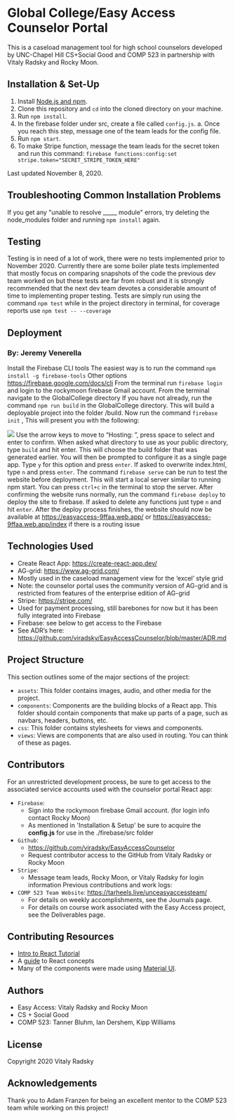 # Global College/Easy Access Counselor Portal
This is a caseload management tool for high school counselors developed by UNC-Chapel Hill CS+Social Good and COMP 523 in partnership with Vitaly Radsky and Rocky Moon.

## Installation & Set-Up
1. Install [Node.js and npm](https://www.npmjs.com/get-npm).
2. Clone this repository and `cd` into the cloned directory on your machine.
3. Run `npm install`.
4. In the firebase folder under src, create a file called `config.js`.
a. Once you reach this step, message one of the team leads for the config file.
5. Run `npm start`.
6. To make Stripe function, message the team leads for the secret token and run this command: `firebase functions:config:set stripe.token="SECRET_STRIPE_TOKEN_HERE"`


Last updated November 8, 2020.

## Troubleshooting Common Installation Problems
If you get any "unable to resolve _____ module" errors, try deleting the node_modules folder and running `npm install` again.

## Testing
Testing is in need of a lot of work, there were no tests implemented prior to November 2020. Currently there are some boiler plate tests implemented that mostly focus on comparing snapshots of the code the previous dev team worked on but these tests are far from robust and it is strongly recommended that the next dev team devotes a considerable amount of time to implementing proper testing. Tests are simply run using the command `npm test` while in the project directory in terminal, for coverage reports use `npm test -- --coverage`

## Deployment
### By: Jeremy Venerella
Install the Firebase CLI tools
The easiest way is to run the command `npm install -g firebase-tools`
Other options https://firebase.google.com/docs/cli
From the terminal run `firebase login` and login to the rockymoon firebase Gmail account.
From the terminal navigate to the GlobalCollege directory
If you have not already, run the command `npm run build` in the GlobalCollege directory. This will build a deployable project into the folder /build.
 Now run the command `firebase init` , This will present you with the following: 

![](https://lh3.googleusercontent.com/2oogcRZ7V-qSwjC-Mxo4-RrRgrXT8oTvOCatul-uymQlniN1_nU2S5iSCAPadjBNNj-z6tFXkYBs2xZXnZalnNRFmZlrbODFrUVN9UBok6vL3gaY6Op5zaGBVMyyP4XROnJpHjJm)
Use the arrow keys to move to “Hosting: ”, press space to select and enter to confirm.
When asked what directory to use as your public directory, type `build` and hit enter. This will choose the build folder that was generated earlier.
You will then be prompted to configure it as a single page app. Type `y` for this option and press `enter`.
If asked to overwrite index.html, type `n` and press `enter`.
The command `firebase serve` can be run to test the website before deployment. This will start a local server similar to running npm start. You can press `ctrl+c` in the terminal to stop the server.
After confirming the website runs normally, run the command `firebase deploy` to deploy the site to firebase. 
If asked to delete any functions just type `n` and hit `enter`. 
After the deploy process finishes, the website should now be available at https://easyaccess-9ffaa.web.app/  or https://easyaccess-9ffaa.web.app/index if there is a routing issue

## Technologies Used
* Create React App:  https://create-react-app.dev/
* AG-grid: https://www.ag-grid.com/
* Mostly used in the caseload management view for the ‘excel’ style grid
* Note: the counselor portal uses the community version of AG-grid and is restricted from features of the enterprise edition of AG-grid
* Stripe: https://stripe.com/
* Used for payment processing, still barebones for now but it has been fully integrated into Firebase
* Firebase: see below to get access to the Firebase
* See ADR’s here: https://github.com/viradsky/EasyAccessCounselor/blob/master/ADR.md

## Project Structure
This section outlines some of the major sections of the project:
* `assets`: This folder contains images, audio, and other media for the project.
* `components`: Components are the building blocks of a React app. This folder should contain components that make up parts of a page, such as navbars, headers, buttons, etc.
* `css`: This folder contains stylesheets for views and components.
* `views`: Views are components that are also used in routing. You can think of these as pages.

## Contributors
For an unrestricted development process, be sure to get access to the associated service accounts used with the counselor portal React app:
* `Firebase`:
    * Sign into the rockymoon firebase Gmail account. (for login info contact Rocky Moon)
    * As mentioned in 'Installation &  Setup' be sure to acquire the **config.js** for use in the ./firebase/src folder
* `Github`: 
    * https://github.com/viradsky/EasyAccessCounselor
    * Request contributor access to the GitHub from Vitaly Radsky or Rocky Moon 
* `Stripe`:  
    * Message team leads, Rocky Moon, or Vitaly Radsky for login information
Previous contributions and work logs: 
* `COMP 523 Team Website`: https://tarheels.live/unceasyaccessteam/
    * For details on weekly accomplishments, see the Journals page.
    * For details on course work associated with the Easy Access project, see the Deliverables page.


## Contributing Resources
* [Intro to React Tutorial](https://reactjs.org/tutorial/tutorial.html)
* A [guide](https://reactjs.org/docs/hello-world.html) to React concepts
* Many of the components were made using [Material UI](https://material-ui.com/).

## Authors
* Easy Access: Vitaly Radsky and Rocky Moon
* CS + Social Good
* COMP 523: Tanner Bluhm, Ian Dershem, Kipp Williams
## License
Copyright 2020 Vitaly Radsky
## Acknowledgements
Thank you to Adam Franzen for being an excellent mentor to the COMP 523 team while working on this project!
